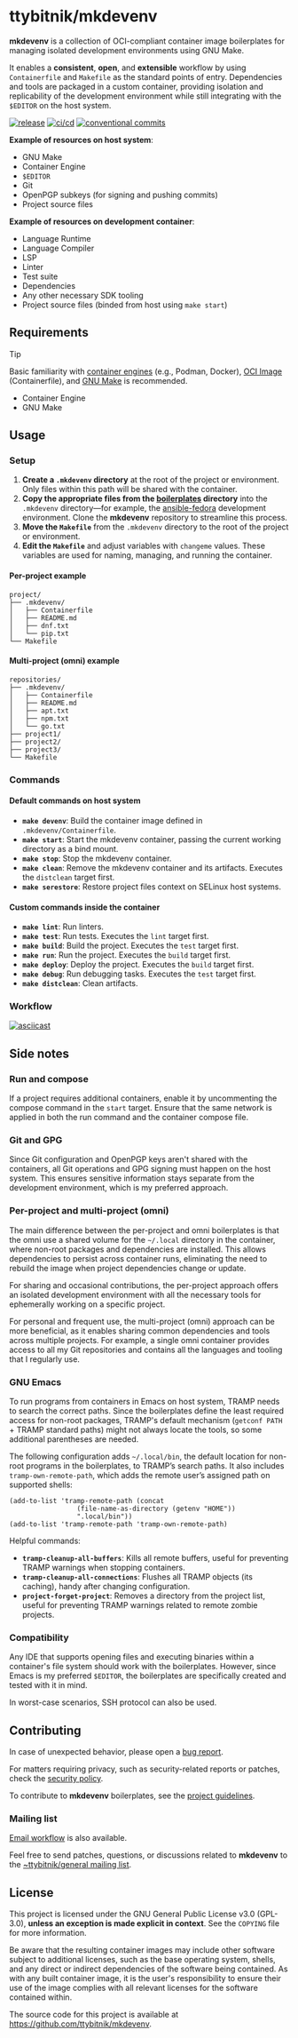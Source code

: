 # ttybitnik/mkdevenv

**mkdevenv** is a collection of OCI-compliant container image boilerplates for managing isolated development environments using GNU Make.

It enables a **consistent**, **open**, and **extensible** workflow by using `Containerfile` and `Makefile` as the standard points of entry. Dependencies and tools are packaged in a custom container, providing isolation and replicability of the development environment while still integrating with the `$EDITOR` on the host system.

[![release](https://img.shields.io/github/v/release/ttybitnik/mkdevenv)](https://github.com/ttybitnik/mkdevenv/releases/latest)
[![ci/cd](https://github.com/ttybitnik/mkdevenv/actions/workflows/cicd.yaml/badge.svg)](https://github.com/ttybitnik/mkdevenv/actions/workflows/cicd.yaml)
[![conventional commits](https://img.shields.io/badge/conventional%20commits-1.0.0-%23FE5196?logo=conventionalcommits&logoColor=white)](https://conventionalcommits.org)

**Example of resources on host system**:

- GNU Make
- Container Engine
- `$EDITOR`
- Git
- OpenPGP subkeys (for signing and pushing commits)
- Project source files

**Example of resources on development container**:

- Language Runtime
- Language Compiler
- LSP
- Linter
- Test suite
- Dependencies
- Any other necessary SDK tooling
- Project source files (binded from host using `make start`)

## Requirements

> [!TIP]
> Basic familiarity with [container engines](https://docs.podman.io/en/latest/) (e.g., Podman, Docker), [OCI Image](https://github.com/containers/common/blob/main/docs/Containerfile.5.md) (Containerfile), and [GNU Make](https://www.gnu.org/software/make/) is recommended.

- Container Engine
- GNU Make

## Usage

### Setup

1. **Create a `.mkdevenv` directory** at the root of the project or environment. Only files within this path will be shared with the container.
1. **Copy the appropriate files from the [boilerplates](boilerplates/) directory** into the `.mkdevenv` directory—for example, the [ansible-fedora](boilerplates/ansible/fedora) development environment. Clone the **mkdevenv** repository to streamline this process.
1. **Move the `Makefile`** from the `.mkdevenv` directory to the root of the project or environment.
1. **Edit the `Makefile`** and adjust variables with `changeme` values. These variables are used for naming, managing, and running the container.

#### Per-project example
```
project/
├── .mkdevenv/
│   ├── Containerfile
│   ├── README.md
│   ├── dnf.txt
│   └── pip.txt
└── Makefile
```

#### Multi-project (omni) example
```
repositories/
├── .mkdevenv/
│   ├── Containerfile
│   ├── README.md
│   ├── apt.txt
│   ├── npm.txt
│   └── go.txt
├── project1/
├── project2/
├── project3/
└── Makefile
```

### Commands

#### Default commands on host system

- **`make devenv`**: Build the container image defined in `.mkdevenv/Containerfile`.
- **`make start`**: Start the mkdevenv container, passing the current working directory as a bind mount.
- **`make stop`**: Stop the mkdevenv container.
- **`make clean`**: Remove the mkdevenv container and its artifacts. Executes the `distclean` target first.
- **`make serestore`**: Restore project files context on SELinux host systems.

#### Custom commands inside the container

- **`make lint`**: Run linters.
- **`make test`**: Run tests. Executes the `lint` target first.
- **`make build`**: Build the project. Executes the `test` target first.
- **`make run`**: Run the project. Executes the `build` target first.
- **`make deploy`**: Deploy the project. Executes the `build` target first.
- **`make debug`**: Run debugging tasks. Executes the `test` target first.
- **`make distclean`**: Clean artifacts.

### Workflow

[![asciicast](https://asciinema.org/a/Ib6lXP2Ic6wsPiK5AcpJ13Jfj.svg)](https://asciinema.org/a/Ib6lXP2Ic6wsPiK5AcpJ13Jfj)

## Side notes

### Run and compose

If a project requires additional containers, enable it by uncommenting the compose command in the `start` target. Ensure that the same network is applied in both the run command and the container compose file.

### Git and GPG

Since Git configuration and OpenPGP keys aren't shared with the containers, all Git operations and GPG signing must happen on the host system. This ensures sensitive information stays separate from the development environment, which is my preferred approach.

### Per-project and multi-project (omni)

The main difference between the per-project and omni boilerplates is that the omni use a shared volume for the `~/.local` directory in the container, where non-root packages and dependencies are installed. This allows dependencies to persist across container runs, eliminating the need to rebuild the image when project dependencies change or update.

For sharing and occasional contributions, the per-project approach offers an isolated development environment with all the necessary tools for ephemerally working on a specific project.

For personal and frequent use, the multi-project (omni) approach can be more beneficial, as it enables sharing common dependencies and tools across multiple projects. For example, a single omni container provides access to all my Git repositories and contains all the languages and tooling that I regularly use.

### GNU Emacs

To run programs from containers in Emacs on host system, TRAMP needs to search the correct paths. Since the boilerplates define the least required access for non-root packages, TRAMP's default mechanism (`getconf PATH` + TRAMP standard paths) might not always locate the tools, so some additional parentheses are needed.

The following configuration adds `~/.local/bin`, the default location for non-root programs in the boilerplates, to TRAMP’s search paths. It also includes `tramp-own-remote-path`, which adds the remote user’s assigned path on supported shells:
``` emacs-lisp
(add-to-list 'tramp-remote-path (concat
				 (file-name-as-directory (getenv "HOME"))
				 ".local/bin"))
(add-to-list 'tramp-remote-path 'tramp-own-remote-path)
```

Helpful commands:

- **`tramp-cleanup-all-buffers`**: Kills all remote buffers, useful for preventing TRAMP warnings when stopping containers.
- **`tramp-cleanup-all-connections`**: Flushes all TRAMP objects (its caching), handy after changing configuration.
- **`project-forget-project`**: Removes a directory from the project list, useful for preventing TRAMP warnings related to remote zombie projects.

### Compatibility

Any IDE that supports opening files and executing binaries within a container's file system should work with the boilerplates. However, since Emacs is my preferred `$EDITOR`, the boilerplates are specifically created and tested with it in mind.

In worst-case scenarios, SSH protocol can also be used.

## Contributing

In case of unexpected behavior, please open a [bug report](https://github.com/ttybitnik/mkdevenv/issues/new?assignees=&labels=bug&projects=&template=bug_report.md&title=).

For matters requiring privacy, such as security-related reports or patches, check the [security policy](SECURITY.md).

To contribute to **mkdevenv** boilerplates, see the [project guidelines](boilerplates/README.md).

### Mailing list

[Email workflow](https://git-send-email.io/) is also available.

Feel free to send patches, questions, or discussions related to **mkdevenv** to the [~ttybitnik/general mailing list](https://lists.sr.ht/~ttybitnik/general).

## License

This project is licensed under the GNU General Public License v3.0 (GPL-3.0), **unless an exception is made explicit in context**. See the `COPYING` file for more information.

Be aware that the resulting container images may include other software subject to additional licenses, such as the base operating system, shells, and any direct or indirect dependencies of the software being contained. As with any built container image, it is the user's responsibility to ensure their use of the image complies with all relevant licenses for the software contained within.

The source code for this project is available at <https://github.com/ttybitnik/mkdevenv>.
